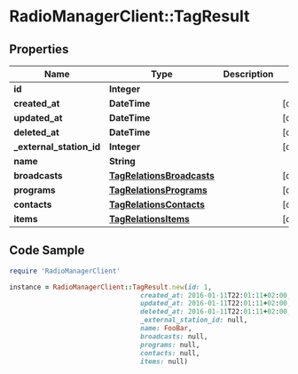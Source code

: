 # RadioManagerClient::TagResult

## Properties

Name | Type | Description | Notes
------------ | ------------- | ------------- | -------------
**id** | **Integer** |  | 
**created_at** | **DateTime** |  | [optional] 
**updated_at** | **DateTime** |  | [optional] 
**deleted_at** | **DateTime** |  | [optional] 
**_external_station_id** | **Integer** |  | [optional] 
**name** | **String** |  | 
**broadcasts** | [**TagRelationsBroadcasts**](TagRelationsBroadcasts.md) |  | [optional] 
**programs** | [**TagRelationsPrograms**](TagRelationsPrograms.md) |  | [optional] 
**contacts** | [**TagRelationsContacts**](TagRelationsContacts.md) |  | [optional] 
**items** | [**TagRelationsItems**](TagRelationsItems.md) |  | [optional] 

## Code Sample

```ruby
require 'RadioManagerClient'

instance = RadioManagerClient::TagResult.new(id: 1,
                                 created_at: 2016-01-11T22:01:11+02:00,
                                 updated_at: 2016-01-11T22:01:11+02:00,
                                 deleted_at: 2016-01-11T22:01:11+02:00,
                                 _external_station_id: null,
                                 name: FooBar,
                                 broadcasts: null,
                                 programs: null,
                                 contacts: null,
                                 items: null)
```


